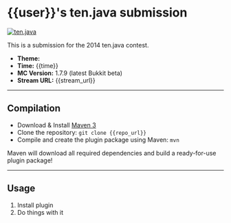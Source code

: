 {{user}}'s ten.java submission
==============================

[![ten.java](https://cdn.mediacru.sh/hu4CJqRD7AiB.svg)](https://tenjava.com/)

This is a submission for the 2014 ten.java contest.

- __Theme:__
- __Time:__ {{time}}
- __MC Version:__ 1.7.9 (latest Bukkit beta)
- __Stream URL:__ {{stream_url}}

<!-- put chosen theme above -->

---------------------------------------

Compilation
-----------

- Download & Install [Maven 3](http://maven.apache.org/download.html)
- Clone the repository: `git clone {{repo_url}}`
- Compile and create the plugin package using Maven: `mvn`

Maven will download all required dependencies and build a ready-for-use plugin package!

---------------------------------------

Usage
-----

1. Install plugin
2. Do things with it

<!-- Hi, {{user}}! This is the default README for every ten.java submission. -->
<!-- We encourage you to edit this README with some information about your submission – keep in mind you'll be scored on documentation! -->
